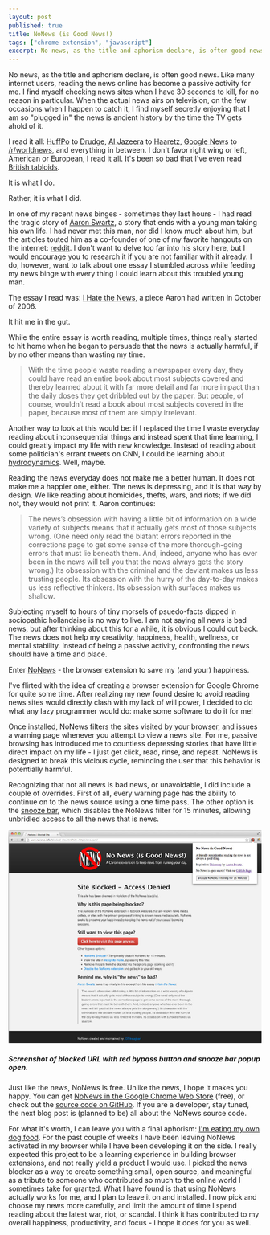 ```yaml
---
layout: post
published: true
title: NoNews (is Good News!)
tags: ["chrome extension", "javascript"]
excerpt: No news, as the title and aphorism declare, is often good news.  Like many internet users, reading the news online has become a passive activity for me. I find myself checking news sites when I have 30 seconds to kill, for no reason in particular.  When the actual news airs on television, on the few occasions when I happen to catch it, I find myself secretly enjoying that I am so "plugged in" the news is ancient history by the time the TV gets ahold of it. An essay by Aaron Swartz made me rethink my constant news exposure, and drove me so far I created a browser extension to aid me in changing my ways.
---
```


No news, as the title and aphorism declare, is often good news.  Like many internet users, reading the news online has become a passive activity for me. I find myself checking news sites when I have 30 seconds to kill, for no reason in particular.  When the actual news airs on television, on the few occasions when I happen to catch it, I find myself secretly enjoying that I am so "plugged in" the news is ancient history by the time the TV gets ahold of it.

I read it all: [HuffPo](http://www.huffingtonpost.com/) to [Drudge](http://drudgereport.com), [Al Jazeera](http://www.aljazeera.com) to [Haaretz](http://www.haaretz.com), [Google News](https://news.google.com) to [/r/worldnews](http://www.reddit.com/r/worldnews/), and everything in between.  I don't favor right wing or left, American or European, I read it all. It's been so bad that I've even read [British tabloids](http://www.thesun.co.uk/).

It is what I do.

Rather, it is what I did.

In one of my recent news binges - sometimes they last hours - I had read the tragic story of [Aaron Swartz](http://en.wikipedia.org/wiki/Aaron_Swartz), a story that ends with a young man taking his own life.  I had never met this man, nor did I know much about him, but the articles touted him as a co-founder of one of my favorite hangouts on the internet: [reddit](http://www.reddit.com).  I don't want to delve too far into his story here, but I would encourage you to research it if you are not familiar with it already.  I do, however, want to talk about one essay I stumbled across while feeding my news binge with every thing I could learn about this troubled young man.

The essay I read was: [I Hate the News](http://www.aaronsw.com/weblog/hatethenews), a piece Aaron had written in October of 2006.

It hit me in the gut.

While the entire essay is worth reading, multiple times, things really started to hit home when he began to persuade that the news is actually harmful, if by no other means than wasting my time.

> With the time people waste reading a newspaper every day, they could have read an entire book about most subjects covered and thereby learned about it with far more detail and far more impact than the daily doses they get dribbled out by the paper. But people, of course, wouldn’t read a book about most subjects covered in the paper, because most of them are simply irrelevant.

Another way to look at this would be: if I replaced the time I waste everyday reading about inconsequential things and instead spent that time learning, I could greatly impact my life with new knowledge.  Instead of reading about some politician's errant tweets on CNN, I could be learning about [hydrodynamics](http://ocw.mit.edu/courses/mechanical-engineering/2-016-hydrodynamics-13-012-fall-2005/).  Well, maybe.

Reading the news everyday does not make me a better human. It does not make me a happier one, either.  The news is depressing, and it is that way by design.  We like reading about homicides, thefts, wars, and riots; if we did not, they would not print it.  Aaron continues:

> The news’s obsession with having a little bit of information on a wide variety of subjects means that it actually gets most of those subjects wrong. (One need only read the blatant errors reported in the corrections page to get some sense of the more thorough-going errors that must lie beneath them. And, indeed, anyone who has ever been in the news will tell you that the news always gets the story wrong.) Its obsession with the criminal and the deviant makes us less trusting people. Its obsession with the hurry of the day-to-day makes us less reflective thinkers. Its obsession with surfaces makes us shallow.

Subjecting myself to hours of tiny morsels of psuedo-facts dipped in sociopathic hollandaise is no way to live.  I am not saying all news is bad news, but after thinking about this for a while, it is obvious I could cut back. The news does not help my creativity, happiness, health, wellness, or mental stability.  Instead of being a passive activity, confronting the news should have a time and place.

Enter [NoNews](http://www.nonews.info) - the browser extension to save my (and your) happiness.

I've flirted with the idea of creating a browser extension for Google Chrome for quite some time.  After realizing my new found desire to avoid reading news sites would directly clash with my lack of will power, I decided to do what any lazy programmer would do: make some software to do it for me!

Once installed, NoNews filters the sites visited by your browser, and issues a warning page whenever you attempt to view a news site.  For me, passive browsing has introduced me to countless depressing stories that have little direct impact on my life - I just get click, read, rinse, and repeat.  NoNews is designed to break this vicious cycle, reminding the user that this behavior is potentially harmful.

Recognizing that not all news is bad news, or unavoidable, I did include a couple of overrides.  First of all, every warning page has the ability to continue on to the news source using a one time pass.  The other option is the [snooze bar](http://www.nonews.info/how-to-snooze.html), which disables the NoNews filter for 15 minutes, allowing unbridled access to all the news that is news.

![Nonews Blocked Site Screen](/img/nonews-blocked-site-screen-800.jpg)
<h5 class="centered-text">Screenshot of blocked URL with red bypass button and snooze bar popup open.</h5>

Just like the news, NoNews is free.  Unlike the news, I hope it makes you happy.  You can get [NoNews in the Google Chrome Web Store](https://chrome.google.com/webstore/detail/no-news-is-good-news/fnikidjfogfllkinoahanihoddalbhil) (free), or check out the [source code on GitHub](https://github.com/JDStraughan/nonews).  If you are a developer, stay tuned, the next blog post is (planned to be) all about the NoNews source code.

For what it's worth, I can leave you with a final aphorism: [I'm eating my own dog food](http://en.wikipedia.org/wiki/Eating_your_own_dog_food).  For the past couple of weeks I have been leaving NoNews activated in my browser while I have been developing it on the side. I really expected this project to be a learning experience in building browser extensions, and not really yield a product I would use.  I picked the news blocker as a way to create something small, open source, and meaningful as a tribute to someone who contributed so much to the online world I sometimes take for granted.  What I have found is that using NoNews actually works for me, and I plan to leave it on and installed.  I now pick and choose my news more carefully, and limit the amount of time I spend reading about the latest war, riot, or scandal.  I think it has contributed to my overall happiness, productivity, and focus - I hope it does for you as well.